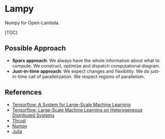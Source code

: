 # Lampy

Numpy for Open-Lambda.

[TOC]

## Possible Approach

- **Sparx approach**: We always have the whole information about what to compute. We construct, optimize and dispatch computational diagram.
- **Just-in-time approach**: We expect changes and flexibility. We do just-in-time call of parallelization. We respect regions of parallelism.







## References

- [Tensorflow: A System for Large-Scale Machine Learning](https://www.tensorflow.org/about/bib)
- [Tensorflow: Large-Scale Machine Learning on Heterogeneous Distributed Systems](https://static.googleusercontent.com/media/research.google.com/en//pubs/archive/45166.pdf)
- [Thrust](https://github.com/thrust/thrust/wiki)
- [Numpy](https://arxiv.org/pdf/1102.1523.pdf)
- [Julia](https://github.com/JuliaLang/julia/tree/v1.1.0)

